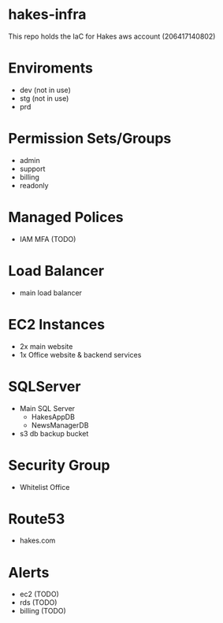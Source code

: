 # hakes-infra

This repo holds the IaC for Hakes aws account (206417140802)


# Enviroments
* dev (not in use)
* stg (not in use)
* prd

# Permission Sets/Groups
* admin
* support
* billing
* readonly

# Managed Polices
* IAM MFA (TODO)

# Load Balancer
* main load balancer

# EC2 Instances
* 2x main website
* 1x Office website & backend services

# SQLServer
* Main SQL Server
  * HakesAppDB
  * NewsManagerDB
* s3 db backup bucket

# Security Group
* Whitelist Office

# Route53
* hakes.com

# Alerts
* ec2 (TODO)
* rds (TODO)
* billing (TODO)
